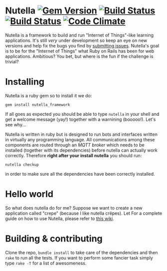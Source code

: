 
# Nutella [![Gem Version](https://badge.fury.io/rb/nutella_framework.svg)](http://badge.fury.io/rb/nutella_framework) [![Build Status](https://travis-ci.org/nutella-framework/nutella_framework.svg?branch=master)](https://travis-ci.org/nutella-framework/nutella_framework) [![Build Status](https://travis-ci.org/nutella-framework/nutella_framework.svg?branch=master)](https://travis-ci.org/nutella-framework/nutella_framework) [![Code Climate](https://codeclimate.com/github/nutella-framework/nutella_framework/badges/gpa.svg)](https://codeclimate.com/github/nutella-framework/nutella_framework)
Nutella is a framework to build and run "Internet of Things"-like learning applications. It's still _very_ under development so keep an eye on new versions and help fix the bugs you find by [submitting issues](https://waffle.io/nutella-framework/nutella_framework). Nutella's goal is to be for the "Internet of Things" what Ruby on Rails has been for web applications. Ambitious? You bet, but where is the fun if the challenge is trivial?

# Installing
Nutella is a ruby gem so to install it we do:
```
gem install nutella_framework
```
If all goes as expected you should be able to type `nutella` in your shell and get a welcome message (yay!) together with a warnining (booooo!). Let's see why...

Nutella is written in ruby but is designed to run bots and interfaces written in virtually any programming language. All communications among these components are routed through an _MQTT broker_ which needs to be installed (together with its dependencies) before nutella can actually work correctly. Therefore **right after your install nutella** you should run: 
```
nutella checkup
```
in order to make sure all the dependencies have been correctly installed.


# Hello world
So what does nutella do for me? Suppose we want to create a new application called "crepe" (because I like nutella crêpes). Let
For a complete guide on how to use Nutella, please refer to [this wiki](https://github.com/nutella-framework/nutella_framework/wiki).

# Building & contributing
Clone the repo, `bundle install` to take care of the dependencies and then `rake` to run all the tests. If you want to perform some fancier task simply type `rake -T` for a list of awesomeness.
